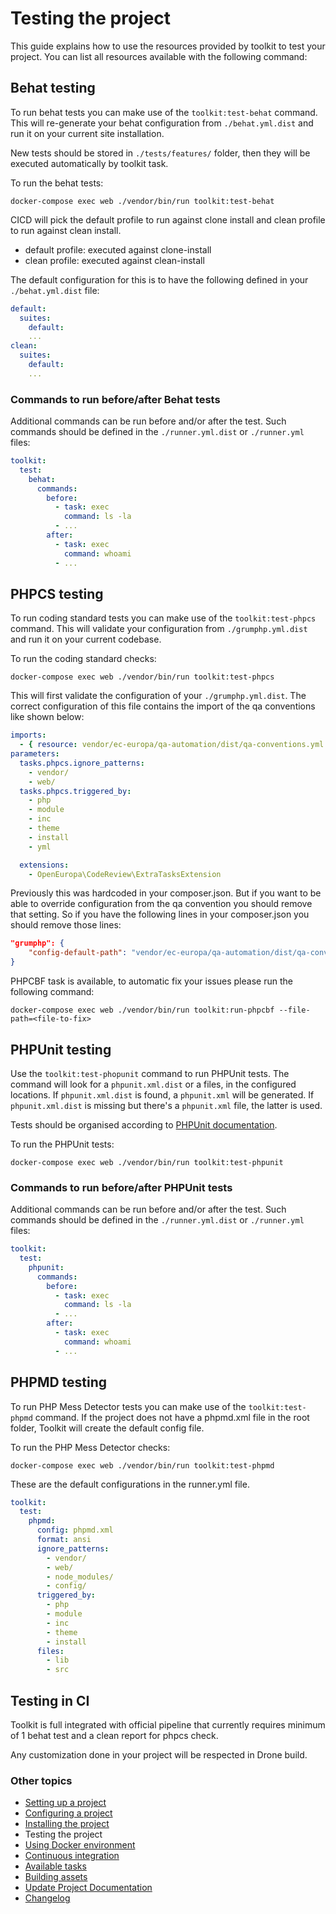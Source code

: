 # Testing the project

This guide explains how to use the resources provided by toolkit to test your
project. You can list all resources available with the following command:

## Behat testing
To run behat tests you can make use of the `toolkit:test-behat` command. This will
re-generate your behat configuration from `./behat.yml.dist` and run it on your
current site installation.

New tests should be stored in `./tests/features/` folder, then they will be executed
automatically by toolkit task.

To run the behat tests:
```
docker-compose exec web ./vendor/bin/run toolkit:test-behat
```
CICD will pick the default profile to run against clone install and clean profile to run against clean install.

 - default profile: executed against clone-install
 - clean profile: executed against clean-install


The default configuration for this is to have the following defined in your
`./behat.yml.dist` file:

```yaml
default:
  suites:
    default:
    ...
clean:
  suites:
    default:
    ...
```

### Commands to run before/after Behat tests

Additional commands can be run before and/or after the test. Such commands
should be defined in the `./runner.yml.dist` or `./runner.yml` files:

```yaml
toolkit:
  test:
    behat:
      commands:
        before:
          - task: exec
            command: ls -la
          - ...
        after:
          - task: exec
            command: whoami
          - ...
```

## PHPCS testing
To run coding standard tests you can make use of the `toolkit:test-phpcs`
command. This will validate your configuration from `./grumphp.yml.dist` and run
it on your current codebase.

To run the coding standard checks:

```
docker-compose exec web ./vendor/bin/run toolkit:test-phpcs
```

This will first validate the configuration of your `./grumphp.yml.dist`. The
correct configuration of this file contains the import of the qa conventions
like shown below:

```yaml
imports:
  - { resource: vendor/ec-europa/qa-automation/dist/qa-conventions.yml }
parameters:
  tasks.phpcs.ignore_patterns:
    - vendor/
    - web/
  tasks.phpcs.triggered_by:
    - php
    - module
    - inc
    - theme
    - install
    - yml

  extensions:
    - OpenEuropa\CodeReview\ExtraTasksExtension
```

Previously this was hardcoded in your composer.json. But if you want to be able
to override configuration from the qa convention you should remove that setting.
So if you have the following lines in your composer.json you should remove those
lines:

```json
"grumphp": {
    "config-default-path": "vendor/ec-europa/qa-automation/dist/qa-conventions.yml"
}
```

PHPCBF task is available, to automatic fix your issues please run the following
command:
```
docker-compose exec web ./vendor/bin/run toolkit:run-phpcbf --file-path=<file-to-fix>
```

## PHPUnit testing

Use the `toolkit:test-phopunit` command to run PHPUnit tests. The command will
look for a `phpunit.xml.dist` or a  files, in the configured
locations. If `phpunit.xml.dist` is found, a `phpunit.xml` will be generated. If
`phpunit.xml.dist` is missing but there's a `phpunit.xml` file, the latter is
used.

Tests should be organised according to [PHPUnit documentation](
https://phpunit.readthedocs.io/en/9.5/organizing-tests.html).

To run the PHPUnit tests:
```
docker-compose exec web ./vendor/bin/run toolkit:test-phpunit
```

### Commands to run before/after PHPUnit tests

Additional commands can be run before and/or after the test. Such commands
should be defined in the `./runner.yml.dist` or `./runner.yml` files:

```yaml
toolkit:
  test:
    phpunit:
      commands:
        before:
          - task: exec
            command: ls -la
          - ...
        after:
          - task: exec
            command: whoami
          - ...
```

## PHPMD testing
To run PHP Mess Detector tests you can make use of the `toolkit:test-phpmd`
command. If the project does not have a phpmd.xml file in the root folder,
Toolkit will create the default config file.

To run the PHP Mess Detector checks:

```
docker-compose exec web ./vendor/bin/run toolkit:test-phpmd
```

These are the default configurations in the runner.yml file.

```yaml
toolkit:
  test:
    phpmd:
      config: phpmd.xml
      format: ansi
      ignore_patterns:
        - vendor/
        - web/
        - node_modules/
        - config/
      triggered_by:
        - php
        - module
        - inc
        - theme
        - install
      files:
        - lib
        - src
```

## Testing in CI
Toolkit is full integrated with official pipeline that currently requires minimum
of 1 behat test and a clean report for phpcs check.

Any customization done in your project will be respected in Drone build.

### Other topics
- [Setting up a project](/docs/setting-up-project.md)
- [Configuring a project](/docs/configuring-project.md)
- [Installing the project](/docs/installing-project.md)
- Testing the project
- [Using Docker environment](/docs/docker-environment.md)
- [Continuous integration](/docs/continuous-integration.md)
- [Available tasks](/docs/available-tasks.md)
- [Building assets](/docs/building-assets.md)
- [Update Project Documentation](/docs/project-documentation.md)
- [Changelog](/CHANGELOG.md)
